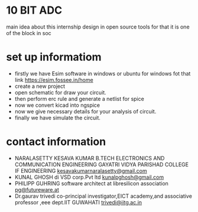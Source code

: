 # 10 BIT ADC
main idea about this internship design in open source tools for that it is one of the  block in soc 
# set up informatiom
* firstly we have Esim software in windows or ubuntu for windows fot that link https://esim.fossee.in/home
* create a new project 
* open schematic for draw your circuit.
* then perform erc rule and generate a netlist for spice 
* now we convert kicad into ngspice 
* now we give necessary details for your analysis of circuit.
* finally we have simulate the circuit.
# contact information
 * NARALASETTY KESAVA KUMAR B.TECH ELECTRONICS AND COMMUNICATION ENGINEERING GAYATRI VIDYA PARISHAD COLLEGE IF ENGINEERING kesavakumarnaralasetty@gmail.com
* KUNAL GHOSH  di VSD corp.Pvt ltd kunalpghosh@gmail.com
* PHILIPP GUHRING software architect at libresilicon association pg@futureware.at
* Dr.gaurav trivedi co-principal investigator,EICT academy,and associative professor ,eee dept.IIT GUWAHATI trivedi@iitg.ac.in 
